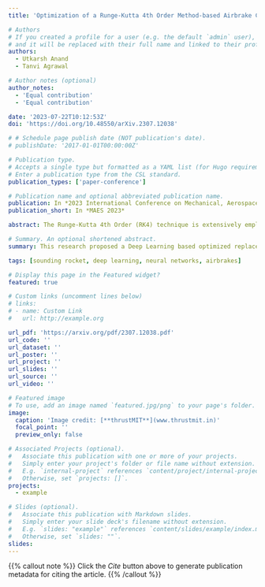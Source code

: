 ```yaml
---
title: 'Optimization of a Runge-Kutta 4th Order Method-based Airbrake Control System for High-Speed Vehicles Using Neural Networks'

# Authors
# If you created a profile for a user (e.g. the default `admin` user), write the username (folder name) here
# and it will be replaced with their full name and linked to their profile.
authors:
  - Utkarsh Anand
  - Tanvi Agrawal

# Author notes (optional)
author_notes:
  - 'Equal contribution'
  - 'Equal contribution'

date: '2023-07-22T10:12:53Z'
doi: 'https://doi.org/10.48550/arXiv.2307.12038'

# # Schedule page publish date (NOT publication's date).
# publishDate: '2017-01-01T00:00:00Z'

# Publication type.
# Accepts a single type but formatted as a YAML list (for Hugo requirements).
# Enter a publication type from the CSL standard.
publication_types: ['paper-conference']

# Publication name and optional abbreviated publication name.
publication: In *2023 International Conference on Mechanical, Aerospace & Electronics Systems*
publication_short: In *MAES 2023*

abstract: The Runge-Kutta 4th Order (RK4) technique is extensively employed in the numerical solution of differential equations for airbrake control system design. However, its computational efficacy may encounter restrictions when dealing with high-speed vehicles that experience intricate aerodynamic forces. Using a Neural Network, a unique technique to improving the RK4-based airbrakes code is provided. The Neural Network is trained on numerous aspects of the high-speed vehicle as well as the current status of the airbrakes. This data was generated through the traditional RK4-based simulations and can predict the state of the airbrakes for any given state of the rocket in real-time. The proposed approach is demonstrated on a high-speed airbrakes control system, achieving comparable or better performance than the traditional RK4-based system while significantly reducing computational time by reducing the number of mathematical operations. The proposed method can adapt to changes in flow conditions and optimize the airbrakes system in real-time.

# Summary. An optional shortened abstract.
summary: This research proposed a Deep Learning based optimized replacement of traditional Runge-Kutta 4th Order (RK4) based control mechanism of airbrakes in high speed vehicles such as sounding rockets.

tags: [sounding rocket, deep learning, neural networks, airbrakes]

# Display this page in the Featured widget?
featured: true

# Custom links (uncomment lines below)
# links:
# - name: Custom Link
#   url: http://example.org

url_pdf: 'https://arxiv.org/pdf/2307.12038.pdf'
url_code: ''
url_dataset: ''
url_poster: ''
url_project: ''
url_slides: ''
url_source: ''
url_video: ''

# Featured image
# To use, add an image named `featured.jpg/png` to your page's folder.
image:
  caption: 'Image credit: [**thrustMIT**](www.thrustmit.in)'
  focal_point: ''
  preview_only: false

# Associated Projects (optional).
#   Associate this publication with one or more of your projects.
#   Simply enter your project's folder or file name without extension.
#   E.g. `internal-project` references `content/project/internal-project/index.md`.
#   Otherwise, set `projects: []`.
projects:
  - example

# Slides (optional).
#   Associate this publication with Markdown slides.
#   Simply enter your slide deck's filename without extension.
#   E.g. `slides: "example"` references `content/slides/example/index.md`.
#   Otherwise, set `slides: ""`.
slides: 
---
```


{{% callout note %}}
Click the _Cite_ button above to generate publication metadata for citing the article.
{{% /callout %}}

<!-- {{% callout note %}}
Create your slides in Markdown - click the _Slides_ button to check out the example.
{{% /callout %}} -->

<!-- Add the publication's **full text** or **supplementary notes** here. You can use rich formatting such as including [code, math, and images](https://docs.hugoblox.com/content/writing-markdown-latex/). -->
